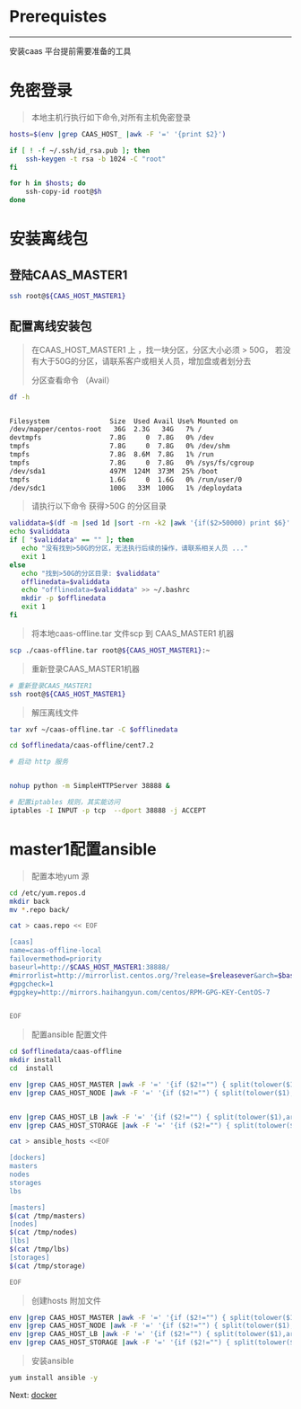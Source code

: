 # Prerequistes

---

安装caas 平台提前需要准备的工具

# 免密登录

> 本地主机行执行如下命令,对所有主机免密登录

```bash
hosts=$(env |grep CAAS_HOST_ |awk -F '=' '{print $2}')

if [ ! -f ~/.ssh/id_rsa.pub ]; then
    ssh-keygen -t rsa -b 1024 -C "root"
fi

for h in $hosts; do
    ssh-copy-id root@$h
done
```

# 安装离线包

## 登陆CAAS\_MASTER1

```bash
ssh root@${CAAS_HOST_MASTER1}
```

## 配置离线安装包

> 在CAAS\_HOST\_MASTER1 上 ，找一块分区，分区大小必须 &gt; 50G， 若没有大于50G的分区，请联系客户或相关人员，增加盘或者划分去
>
> 分区查看命令  （Avail）

```bash
df -h


Filesystem               Size  Used Avail Use% Mounted on
/dev/mapper/centos-root   36G  2.3G   34G   7% /
devtmpfs                 7.8G     0  7.8G   0% /dev
tmpfs                    7.8G     0  7.8G   0% /dev/shm
tmpfs                    7.8G  8.6M  7.8G   1% /run
tmpfs                    7.8G     0  7.8G   0% /sys/fs/cgroup
/dev/sda1                497M  124M  373M  25% /boot
tmpfs                    1.6G     0  1.6G   0% /run/user/0
/dev/sdc1                100G   33M  100G   1% /deploydata
```

> 请执行以下命令 获得&gt;50G 的分区目录

```bash
validdata=$(df -m |sed 1d |sort -rn -k2 |awk '{if($2>50000) print $6}'  | head -1)
echo $validdata
if [ "$validdata" == "" ]; then
   echo "没有找到>50G的分区，无法执行后续的操作，请联系相关人员 ..."
   exit 1
else
   echo "找到>50G的分区目录: $validdata"
   offlinedata=$validdata
   echo "offlinedata=$validdata" >> ~/.bashrc
   mkdir -p $offlinedata
   exit 1
fi
```

> 将本地caas-offline.tar 文件scp 到 CAAS\_MASTER1 机器

```bash
scp ./caas-offline.tar root@${CAAS_HOST_MASTER1}:~
```

> 重新登录CAAS\_MASTER1机器

```bash
# 重新登录CAAS_MASTER1
ssh root@${CAAS_HOST_MASTER1}
```

> 解压离线文件

```bash
tar xvf ~/caas-offline.tar -C $offlinedata

cd $offlinedata/caas-offline/cent7.2

# 启动 http 服务


nohup python -m SimpleHTTPServer 38888 &

# 配置iptables 规则，其实能访问
iptables -I INPUT -p tcp  --dport 38888 -j ACCEPT
```

# 

# master1配置ansible

> 配置本地yum 源

```bash
cd /etc/yum.repos.d
mkdir back
mv *.repo back/

cat > caas.repo << EOF

[caas]
name=caas-offline-local
failovermethod=priority
baseurl=http://$CAAS_HOST_MASTER1:38888/
#mirrorlist=http://mirrorlist.centos.org/?release=$releasever&arch=$basearch&repo=os
#gpgcheck=1
#gpgkey=http://mirrors.haihangyun.com/centos/RPM-GPG-KEY-CentOS-7


EOF
```

> 配置ansible 配置文件

```bash
cd $offlinedata/caas-offline
mkdir install
cd  install

env |grep CAAS_HOST_MASTER |awk -F '=' '{if ($2!="") { split(tolower($1),arrays, "_"); print $2" hostname="arrays[3]}}' > /tmp/masters
env |grep CAAS_HOST_NODE |awk -F '=' '{if ($2!="") { split(tolower($1),arrays, "_"); print $2" hostname="arrays[3]}}' > /tmp/nodes


env |grep CAAS_HOST_LB |awk -F '=' '{if ($2!="") { split(tolower($1),arrays, "_"); print $2" hostname="arrays[3]}}' > /tmp/lbs
env |grep CAAS_HOST_STORAGE |awk -F '=' '{if ($2!="") { split(tolower($1),arrays, "_"); print $2" hostname="arrays[3]}}' > /tmp/storage

cat > ansible_hosts <<EOF

[dockers]
masters
nodes
storages
lbs

[masters]
$(cat /tmp/masters)
[nodes]
$(cat /tmp/nodes)
[lbs]
$(cat /tmp/lbs)
[storages]
$(cat /tmp/storage)

EOF
```

> 创建hosts 附加文件

```bash
env |grep CAAS_HOST_MASTER |awk -F '=' '{if ($2!="") { split(tolower($1),arrays, "_"); print $2" "arrays[3]}}' > extra_hosts
env |grep CAAS_HOST_NODE |awk -F '=' '{if ($2!="") { split(tolower($1),arrays, "_"); print $2" "arrays[3]}}' >> extra_hosts
env |grep CAAS_HOST_LB |awk -F '=' '{if ($2!="") { split(tolower($1),arrays, "_"); print $2" "arrays[3]}}' >> extra_hosts
env |grep CAAS_HOST_STORAGE |awk -F '=' '{if ($2!="") { split(tolower($1),arrays, "_"); print $2" "arrays[3]}}' >> extra_hosts
```

> 安装ansible

```bash
yum install ansible -y
```



Next:  [docker](/docker.md)[ ](/host-role.md)

